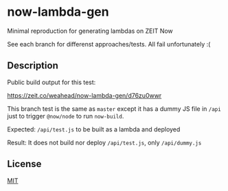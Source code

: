 # now-lambda-gen

Minimal reproduction for generating lambdas on ZEIT Now

See each branch for differenst approaches/tests. All fail unfortunately :(

## Description

Public build output for this test:

https://zeit.co/weahead/now-lambda-gen/d76zu0wwr

This branch test is the same as `master` except it has a dummy JS file in `/api` just to trigger `@now/node` to run `now-build`.

Expected: `/api/test.js` to be built as a lambda and deployed

Result: It does not build nor deploy `/api/test.js`, only `/api/dummy.js`

## License

[MIT](LICENSE)
